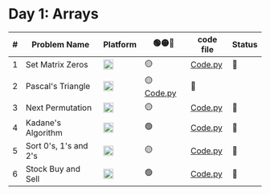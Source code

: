 # Day 1: Arrays



| # | Problem Name | Platform |**🟢🟡🔴**|code file| Status |
|--|-----------------------------|----------|----|--------|--------|
| 1 |Set Matrix Zeros| <img src="https://upload.wikimedia.org/wikipedia/commons/1/19/LeetCode_logo_black.png" alt="LeetCode" width="20"/> |🟡|[Code.py]()|🔲 |
| 2 | Pascal's Triangle| <img src="https://upload.wikimedia.org/wikipedia/commons/1/19/LeetCode_logo_black.png" alt="LeetCode" width="20"/> |🟡[Code.py]()|🔲 |
| 3 | Next Permutation| <img src="https://upload.wikimedia.org/wikipedia/commons/1/19/LeetCode_logo_black.png" alt="LeetCode" width="20"/> |🟡|[Code.py]()|🔲 |
| 4 | Kadane's Algorithm| <img src="https://upload.wikimedia.org/wikipedia/commons/1/19/LeetCode_logo_black.png" alt="LeetCode" width="20"/> |🟢|[Code.py]()|🔲 |
| 5 | Sort 0's, 1's and 2's| <img src="https://upload.wikimedia.org/wikipedia/commons/1/19/LeetCode_logo_black.png" alt="LeetCode" width="20"/>|🟡|[Code.py]()|🔲 |
| 6 | Stock Buy and Sell| <img src="https://upload.wikimedia.org/wikipedia/commons/1/19/LeetCode_logo_black.png" alt="LeetCode" width="20"/> |🟢|[Code.py]()|🔲 |

